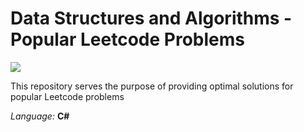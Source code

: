 # Data Structures and Algorithms - Popular Leetcode Problems

![](https://github.com/PlanckConst/DS-A/actions/workflows/TestValidation.yml/badge.svg)

This repository serves the purpose of providing optimal solutions for popular Leetcode problems

*Language:* **C#**
